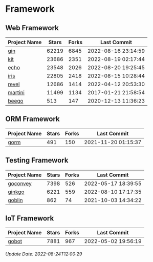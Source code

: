 # Framework

## Web Framework
| Project Name | Stars | Forks | Last Commit |
| ------------ | ----- | ----- | ----------- |
| [gin](https://github.com/gin-gonic/gin) | 62219 | 6845 | 2022-08-16 23:14:59 |
| [kit](https://github.com/go-kit/kit) | 23686 | 2351 | 2022-08-19 02:17:44 |
| [echo](https://github.com/labstack/echo) | 23548 | 2026 | 2022-08-20 19:25:45 |
| [iris](https://github.com/kataras/iris) | 22805 | 2418 | 2022-08-15 10:28:44 |
| [revel](https://github.com/revel/revel) | 12686 | 1414 | 2022-04-12 20:53:30 |
| [martini](https://github.com/go-martini/martini) | 11499 | 1134 | 2017-01-21 21:58:54 |
| [beego](https://github.com/astaxie/beego) | 513 | 147 | 2020-12-13 11:36:23 |

## ORM Framework
| Project Name | Stars | Forks | Last Commit |
| ------------ | ----- | ----- | ----------- |
| [gorm](https://github.com/jinzhu/gorm) | 491 | 150 | 2021-11-20 01:15:37 |

## Testing Framework
| Project Name | Stars | Forks | Last Commit |
| ------------ | ----- | ----- | ----------- |
| [goconvey](https://github.com/smartystreets/goconvey) | 7398 | 526 | 2022-05-17 18:39:55 |
| [ginkgo](https://github.com/onsi/ginkgo) | 6221 | 559 | 2022-08-10 17:17:35 |
| [goblin](https://github.com/franela/goblin) | 862 | 74 | 2021-10-03 14:34:22 |

## IoT Framework
| Project Name | Stars | Forks | Last Commit |
| ------------ | ----- | ----- | ----------- |
| [gobot](https://github.com/hybridgroup/gobot) | 7881 | 967 | 2022-05-02 19:56:19 |

*Update Date: 2022-08-24T12:00:29*